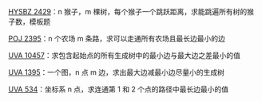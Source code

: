 [HYSBZ 2429](https://github.com/Hapoa/Accepted/blob/master/47%20-%20%E6%9C%80%E5%B0%8F%E7%93%B6%E9%A2%88%E7%94%9F%E6%88%90%E6%A0%91/003%20-%20HYSBZ%202429.md)：n 猴子，m 棵树，每个猴子一个跳跃距离，求能跳遍所有树的猴子数，模板题

[POJ 2395](https://github.com/Hapoa/Accepted/blob/master/47%20-%20%E6%9C%80%E5%B0%8F%E7%93%B6%E9%A2%88%E7%94%9F%E6%88%90%E6%A0%91/004%20-%20POJ%202395.md)：n 个农场 m 条路，求可以走通所有农场且最长边最小的边

[UVA 10457](https://github.com/Hapoa/Accepted/blob/master/47%20-%20%E6%9C%80%E5%B0%8F%E7%93%B6%E9%A2%88%E7%94%9F%E6%88%90%E6%A0%91/001%20-%20UVA%2010457.md)：求包含起始点的所有生成树中的最小边与最大边之差最小的值

[UVA 1395](https://github.com/Hapoa/Accepted/blob/master/47%20-%20%E6%9C%80%E5%B0%8F%E7%93%B6%E9%A2%88%E7%94%9F%E6%88%90%E6%A0%91/003%20-%20UVA%201395.md)：一个图，n 点 m 边，求出最大边减最小边尽量小的生成树

[UVA 534](https://github.com/Hapoa/Accepted/blob/master/47%20-%20%E6%9C%80%E5%B0%8F%E7%93%B6%E9%A2%88%E7%94%9F%E6%88%90%E6%A0%91/005%20-%20UVA%20534.md)：坐标系 n 点，求连通第 1 和 2 个点的路径中最长边最小的值




















